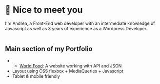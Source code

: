 ###
:wave: Nice to meet you<br>
================
I'm Andrea, a Front-End web developer with an intermediate knowledge of Javascript as well as 3 years of experience as a Wordpress Developer.<br>
<br>
## Main section of my Portfolio
- - [World Food](http://anvicdev.byethost7.com/food_demo/): A website working with API and JSON
- Layout using CSS flexbox + MediaQueries + Javascript
- Tablet & mobile friendly
